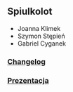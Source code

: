 ## Spiulkolot

- Joanna Klimek
- Szymon Stępień
- Gabriel Cyganek

### [Changelog](https://docs.google.com/document/d/1Vyp1YqVOeKj18xWjpPsnheaGF2UTj5wKMQ9HgkNeinM/edit#)

### [Prezentacja](https://docs.google.com/presentation/d/1y4WxF_TrLM_5GSd2P4KgdXwFFenhV8Q8asMNpHuSdq0/edit#slide=id.g10354a724da_2_12)






